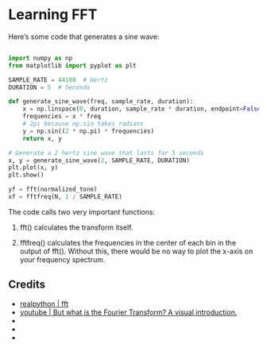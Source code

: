 # Learning FFT

Here’s some code that generates a sine wave:

```python

import numpy as np
from matplotlib import pyplot as plt

SAMPLE_RATE = 44100  # Hertz
DURATION = 5  # Seconds

def generate_sine_wave(freq, sample_rate, duration):
    x = np.linspace(0, duration, sample_rate * duration, endpoint=False)
    frequencies = x * freq
    # 2pi because np.sin takes radians
    y = np.sin((2 * np.pi) * frequencies)
    return x, y

# Generate a 2 hertz sine wave that lasts for 5 seconds
x, y = generate_sine_wave(2, SAMPLE_RATE, DURATION)
plt.plot(x, y)
plt.show()
```

```python
yf = fft(normalized_tone)
xf = fftfreq(N, 1 / SAMPLE_RATE)
```
The code calls two very important functions:

1. fft() calculates the transform itself.

1. fftfreq() calculates the frequencies in the center of each bin in the output of fft(). Without this, there would be no way to plot the x-axis on your frequency spectrum.


## Credits

- [realpython | fft](https://realpython.com/python-scipy-fft/)
- [youtube | But what is the Fourier Transform? A visual introduction.](https://www.youtube.com/watch?v=spUNpyF58BY&ab_channel=3Blue1Brown)
- []()
- []()
- []()